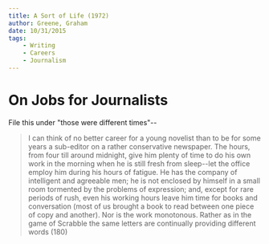 ```yaml
---
title: A Sort of Life (1972)
author: Greene, Graham
date: 10/31/2015
tags: 
    - Writing
    - Careers
    - Journalism
---
```


# On Jobs for Journalists

File this under "those were different times"--

> I can think of no better career for a young novelist than to be for some years a sub-editor on a rather conservative newspaper. The hours, from four till around midnight, give him plenty of time to do his own work in the morning when he is still fresh from sleep--let the office employ him during his hours of fatigue.  He has the company of intelligent and agreeable men; he is not enclosed by himself in a small room tormented by the problems of expression; and, except for rare periods of rush, even his working hours leave him time for books and conversation (most of us brought a book to read between one piece of copy and another). Nor is the work monotonous. Rather as in the game of Scrabble the same letters are continually providing different words (180)
